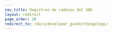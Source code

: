 ```yaml
---
nav_title: Registros de cambios del SDK
layout: redirect
page_order: 10
redirect_to: /docs/developer_guide/changelogs/
---
```

